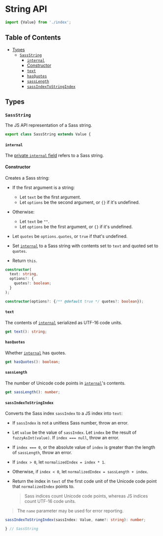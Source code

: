 # String API

```ts
import {Value} from './index';
```

## Table of Contents

* [Types](#types)
  * [`SassString`](#sassstring)
    * [`internal`](#internal)
    * [Constructor](#constructor)
    * [`text`](#text)
    * [`hasQuotes`](#hasquotes)
    * [`sassLength`](#sasslength)
    * [`sassIndexToStringIndex`](#sassindextostringindex)

## Types

### `SassString`

The JS API representation of a Sass string.

```ts
export class SassString extends Value {
```

#### `internal`

The [private `internal` field] refers to a Sass string.

[private `internal` field]: index.d.ts.md#internal

#### Constructor

Creates a Sass string:

* If the first argument is a string:
  * Let `text` be the first argument.
  * Let `options` be the second argument, or `{}` if it's undefined.

* Otherwise:
  * Let `text` be `""`.
  * Let `options` be the first argument, or `{}` if it's undefined.

* Let `quotes` be `options.quotes`, or `true` if that's undefined.

* Set [`internal`] to a Sass string with contents set to `text` and quoted set
  to `quotes`.

  [`internal`]: #internal

* Return `this`.

```ts
constructor(
  text: string,
  options?: {
    quotes?: boolean;
  }
);

constructor(options?: {/** @default true */ quotes?: boolean});
```

#### `text`

The contents of [`internal`] serialized as UTF-16 code units.

```ts
get text(): string;
```

#### `hasQuotes`

Whether [`internal`] has quotes.

```ts
get hasQuotes(): boolean;
```

#### `sassLength`

The number of Unicode code points in [`internal`]'s contents.

```ts
get sassLength(): number;
```

#### `sassIndexToStringIndex`

Converts the Sass index `sassIndex` to a JS index into `text`:

* If `sassIndex` is not a unitless Sass number, throw an error.

* Let `value` be the value of `sassIndex`. Let `index` be the result of
  `fuzzyAsInt(value)`. If `index === null`, throw an error.

* If `index === 0`, or the absolute value of `index` is greater than the length
  of `sassLength`, throw an error.

* If `index > 0`, let `normalizedIndex = index * 1`.
* Otherwise, if `index < 0`, let `normalizedIndex = sassLength + index`.

* Return the index in `text` of the first code unit of the Unicode code point
  that `normalizedIndex` points to.

  > Sass indices count Unicode code points, whereas JS indices count UTF-16 code
  > units.

> The `name` parameter may be used for error reporting.

```ts
sassIndexToStringIndex(sassIndex: Value, name?: string): number;
```

```ts
} // SassString
```
